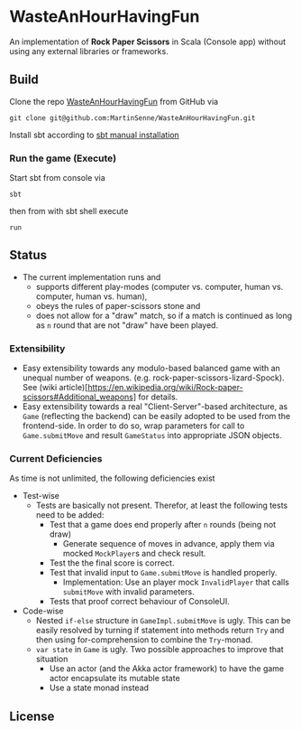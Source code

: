# WasteAnHourHavingFun
An implementation of **Rock Paper Scissors** in Scala (Console app) without using any external libraries or frameworks.

## Build

Clone the repo [WasteAnHourHavingFun](https://github.com/MartinSenne/WasteAnHourHavingFun) from GitHub via

```
git clone git@github.com:MartinSenne/WasteAnHourHavingFun.git
```

Install sbt according to [sbt manual installation]([http://www.scala-sbt.org/release/tutorial/Manual-Installation.html)


### Run the game (Execute)

Start sbt from console via

```
sbt
```

then from with sbt shell execute

```
run
``` 

## Status

* The current implementation runs and 
  * supports different play-modes (computer vs. computer, human vs. computer, human vs. human),
  * obeys the rules of paper-scissors stone and
  * does not allow for a "draw" match, so if a match is continued as long as `n` round that are not "draw" have been played. 
  

### Extensibility

* Easy extensibility towards any modulo-based balanced game with an unequal number of weapons. (e.g. rock-paper-scissors-lizard-Spock).  
See (wiki article)[https://en.wikipedia.org/wiki/Rock-paper-scissors#Additional_weapons] for details.
* Easy extensibility towards a real "Client-Server"-based architecture, as `Game` (reflecting the backend)
can be easily adopted to be used from the frontend-side. In order to do so, wrap parameters for call to `Game.submitMove` and 
result `GameStatus` into appropriate JSON objects. 

### Current Deficiencies

As time is not unlimited, the following deficiencies exist

* Test-wise
  * Tests are basically not present. Therefor, at least the following tests need to be added:
    * Test that a game does end properly after `n` rounds (being not draw)
      * Generate sequence of moves in advance, apply them via mocked `MockPlayer`s and check result.
    * Test the the final score is correct.  
    * Test that invalid input to `Game.submitMove` is handled properly.
      * Implementation: Use an player mock `InvalidPlayer` that calls `submitMove` with invalid parameters.
    * Tests that proof correct behaviour of ConsoleUI.
* Code-wise
  * Nested `if-else` structure in `GameImpl.submitMove` is ugly. This can be easily resolved by turning if statement
   into methods return `Try` and then using for-comprehension to combine the `Try`-monad.
  * `var state` in `Game` is ugly. Two possible approaches to improve that situation
    * Use an actor (and the Akka actor framework) to have the game actor encapsulate its mutable state
    * Use a state monad instead
    
## License


  



